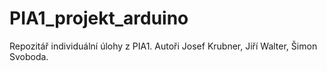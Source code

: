 # PIA1_projekt_arduino
Repozitář individuální úlohy z PIA1. Autoři Josef Krubner, Jiří Walter, Šimon Svoboda.
